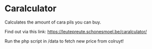 # Caralculator
Calculates the amount of cara pils you can buy.

Find out via this link: 
https://leutepreute.schonesmoel.be/caralculator/

Run the php script in /data to fetch new price from colruyt!
